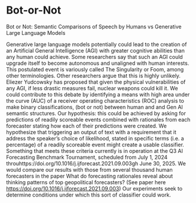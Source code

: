 # Bot-or-Not
Bot or Not: Semantic Comparisons of Speech by Humans vs Generative Large Language Models

Generative large language models potentially could lead to the creation of an Artificial General Intelligence (AGI) with greater cognitive abilities than any human could achieve. Some researchers say that such an AGI could upgrade itself to become autonomous and unaligned with human interests. This postulated event is variously called The Singularity or Foom, among other terminologies.  Other researchers argue that this is highly unlikely. Eliezer Yudcowsky has proposed that given the physical vulnerabilities of any AGI, if less drastic measures fail, nuclear weapons could kill it. We could contribute to this debate by identifying a means with high area under the curve (AUC) of a receiver operating characteristics (ROC) analysis to make binary classifications, (bot or not) between human and and Gen AI semantic structures. Our hypothesis: this could be achieved by asking for predictions of readily scoreable events combined with rationales from each forecaster stating how each of their predictions were created. We hypothesize that triggering an output of text with a requirement that it address the speaker’s choice of likelihood, stated in specific terms (i.e. a percentage) of a readily scoreable event might create a usable classifier. Something that meets these criteria currently is in operation at the Q3 AI Forecasting Benchmark Tournament, scheduled from July 1, 2024 throuhttps://doi.org/10.1016/j.ijforecast.2021.09.003gh June 30, 2025. We would compare our results with those from several thousand human forecasters in the paper What do forecasting rationales reveal about thinking patterns of top geopolitical forecasters? (See paper here  https://doi.org/10.1016/j.ijforecast.2021.09.003) Our experiments seek to determine conditions under which this sort of classifier could work. 
